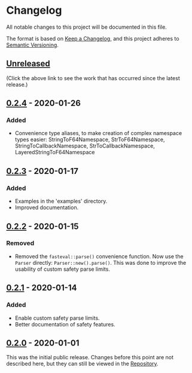 # Changelog
All notable changes to this project will be documented in this file.

The format is based on [Keep a Changelog](https://keepachangelog.com/en/1.0.0/),
and this project adheres to [Semantic Versioning](https://semver.org/spec/v2.0.0.html).

## [Unreleased]
(Click the above link to see the work that has occurred since the latest release.)

## [0.2.4] - 2020-01-26
### Added
- Convenience type aliases, to make creation of complex namespace types easier: StringToF64Namespace, StrToF64Namespace, StringToCallbackNamespace, StrToCallbackNamespace, LayeredStringToF64Namespace

## [0.2.3] - 2020-01-17
### Added
- Examples in the 'examples' directory.
- Improved documentation.

## [0.2.2] - 2020-01-15
### Removed
- Removed the `fasteval::parse()` convenience function.  Now use the `Parser`
  directly: `Parser::new().parse()`.  This was done to improve the usability of
  custom safety parse limits.

## [0.2.1] - 2020-01-14
### Added
- Enable custom safety parse limits.
- Better documentation of safety features.

## [0.2.0] - 2020-01-01
This was the initial public release.  Changes before this point are not
described here, but they can still be viewed in the [Repository].

[Unreleased]: https://github.com/likebike/fasteval/compare/0.2.4...HEAD
[0.2.4]: https://github.com/likebike/fasteval/compare/0.2.3...0.2.4
[0.2.3]: https://github.com/likebike/fasteval/compare/0.2.2...0.2.3
[0.2.2]: https://github.com/likebike/fasteval/compare/0.2.1...0.2.2
[0.2.1]: https://github.com/likebike/fasteval/compare/0.2.0...0.2.1
[0.2.0]: https://github.com/likebike/fasteval/releases/tag/0.2.0
[Repository]: https://github.com/likebike/fasteval

